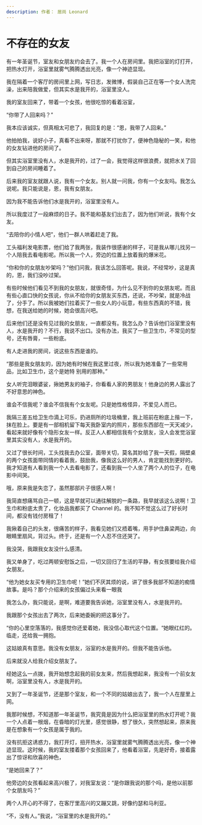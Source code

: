 ```yaml
---
description: 作者： 居尚 Leonard
---
```


# 不存在的女友

有一年圣诞节，室友和女朋友约会去了。我一个人在房间里。我把浴室的灯打开，把热水灯开，浴室里就雾气腾腾透出光亮，像一个神迹显现。

我在隔着一个客厅的房间里上网，写日志，发微博，假装自己正在等一个女人洗完澡，出来陪我做爱，但其实水是我开的，浴室里没人。

我的室友回来了，带着一个女孩，他很吃惊的看着浴室，

“你带了人回来吗？”

我本应该诚实，但真相太可悲了，我回复的是：“恩，我带了人回来。”

他拍拍我，说好小子，真看不出来呀，那就不打扰你了，便神色隐秘的一笑，和他的女友钻进他的房间了。

但其实浴室里没有人，水是我开的，过了一会，我觉得这样很浪费，就把水关了回到自己的房间睡着了。

后来我的室友就跟人说，我有一个女友。别人就一问我，你有一个女友吗。我怎么说呢。我只能说是，恩，我有女朋友。

因为我不能告诉他们水是我开的，浴室里没有人。

所以我度过了一段麻烦的日子。我不能和基友们出去了，因为他们听说，我有个女友。

“去陪你的小情人吧”，他们一群人哄着赶走了我。

工头福利发电影票，他们给了我两张，我装作很感谢的样子，可是我从哪儿找另一个人陪我去看电影呢。所以我一个人，旁边的位置上放着我的爆米花。

“你和你的女朋友吵架吗？”他们问我，我该怎么回答呢。我说，不经常吵，这是真的，恩，我们没吵过架。

有些时候他们看见不到我的女朋友，就很奇怪，为什么见不到你的女朋友呢。而且有些心直口快的女孩说，你从不给你的女朋友买东西，还说，不吵架，就是冷战了，分手了。所以我被她们拉着买了一些女人的小玩意，有些东西真的不错，我想，在我送给她的时候，她会很高兴吧。

后来他们还是没有见过我的女朋友，一直都没有。我怎么办？告诉他们浴室里没有人，水是我开的？不行，我说不出口。没有办法，我买了一些卫生巾，不常见的型号，还有唇膏，一些粉底。

有人走进我的房间，说这些东西是谁的。

“那些是我女朋友的，因为她有时候在我这里过夜，所以我为她准备了一些常用品，比如卫生巾，这个是她特 别用的那种。”

女人听完泪眼婆娑，揪她男友的袖子，你看看人家的男朋友！他身边的男人露出了不好意思的神色。

谁会不信我呢？谁会不信我有个女友呢。只是她性格怪异，不爱见人而已。

我隔三差五给卫生巾滴上可乐，扔进厕所的垃圾桶里，我上班前在粉底上揩一下，抹在脸上。要是有一部相机留下每天我卧室内的照片，那些东西部在一天天减少，看起来就好像有个隐形女友一样。反正人人都相信我有个女朋友，没人会发觉浴室里其实没有人，水是我开的。

又过了很长时间，工头找我去办公室，面带关切，莫名其妙给了我一天假，隔壁桌的两个女孩面带同情的看着我，鼓励我，像我这么好的男人，肯定能找到更好的。我才知道有人看到我一个人去看电影了，还看到我一个人坐了两个人的位子，在电影中间哭。

哦，原来我是失恋了，虽然那部片子很感人啊！

我简直想痛骂自己一顿，这是早就可以通往解脱的一条路，我早就该这么说啊！卫生巾和粉底太贵了，化妆品我都买了 Channel 的。我不知不觉这么过了好长时间，都没有钱付房租了！

我揪着自己的头发，很痛苦的样子，我看见她们又捂着嘴，用手护住鼻梁两边，向眼睛里扇风，背过头。终于，还是有一个人忍不住还哭了。

我没哭，我跟我女友没什么感清。

我又单身了，吃过两顿安慰饭之后，一切又回归了生活的平静，有女孩要给我介绍女朋友。

“他为她女友买专用的卫生巾呢！”她们不厌其烦的说，讲了很多我部不知道的痴情故事。是吗？那个介绍来的女孩偏过头来看一眼我

我怎么办，我只能说，是啊，难道要我告诉她，浴室里没有人，水是我开的。

我跟那个女孩出去了两次，后来她委婉的把这事分了。

“你的心里空落落的，我感觉你还爱着她，我没信心取代这个位置。“她眼红红的。临走，还给我一拥抱。

这姑娘真有意思。我没有女朋友，浴室的水是我开的。但我不能告诉他。

后来就没人给我介绍女朋友了。

经她这么一点拨，我开始想念起我的前女友来，然后我想起来，我没有一个前女友啊，浴室里没有人，水是我开的。

又到了一年圣诞节，还是那个室友，和一个不同的姑娘出去了，我一个人在屋里上网。

我那时候想，不知道那一年圣诞节，我究竟是因为什么把浴室里的热水灯开呢？我一个人点着一根烟，在昏暗的灯光里，感觉很静，想了很久，突然想起来，原来我是在想象有一个女孩是属于我的。

没有抗拒这诱惑力，我打开灯，扭开热水，浴室里就雾气腾腾透出光亮，像一个神迹显现。这时候，我的室友搂着那个女孩回来了，他看着浴室，先是好奇，接着露出了惊讶和欣喜的神色，

“是她回来了？”

他旁边的女孩看起来高兴极了，对我室友说：“是你跟我说的那个吗，是他以前那个女朋友吗？”

两个人开心的不得了，在客厅里高兴的又蹦又跳，好像约瑟和马利亚。

“不，没有人。”我说，“浴室里的水是我开的。”
